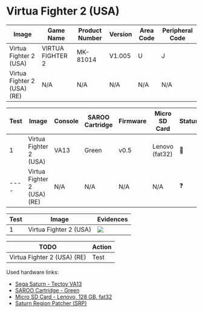 # Virtua Fighter 2 (USA)

| Image                       | Game Name        | Product Number | Version | Area Code | Peripheral Code |
| --------------------------- | ---------------- | -------------- | ------- | --------- | --------------- |
| Virtua Fighter 2 (USA)      | VIRTUA FIGHTER 2 | MK-81014       | V1.005  | U         | J               |
| Virtua Fighter 2 (USA) (RE) | N/A              | N/A            | N/A     | N/A       | N/A             |

| Test | Image                       | Console | SAROO Cartridge | Firmware | Micro SD Card  | Status     | Time Played |
| ---- | --------------------------- | ------- | --------------- | -------- | -------------- | ---------- | ----------- |
| 1    | Virtua Fighter 2 (USA)      | VA13    | Green           | v0.5     | Lenovo (fat32) | :100:      | 8 minutes   |
| ---- | Virtua Fighter 2 (USA) (RE) | N/A     | N/A             | N/A      | N/A            | :question: | N/A         |

| Test | Image                  | Evidences                                                                                        |
| ---- | ---------------------- | ------------------------------------------------------------------------------------------------ |
| 1    | Virtua Fighter 2 (USA) | [![](https://img.youtube.com/vi/U74PFKdFm5I/0.jpg)](https://www.youtube.com/watch?v=U74PFKdFm5I) |

| TODO                        | Action |
| --------------------------- | ------ |
| Virtua Fighter 2 (USA) (RE) | Test   |

Used hardware links:

- [Sega Saturn - Tectoy VA13](../../../../Info/Consoles/VA13/README.md)
- [SAROO Cartridge - Green](../../../../Info/Cartridges/RetroGameParadiseStore/1.32F/README.md)
- [Micro SD Card - Lenovo, 128 GB, fat32](../../../../Info/SdCards/Lenovo/128GB/fat32/README.md)
- [Saturn Region Patcher (SRP)](https://segaxtreme.net/resources/saturn-region-patcher.81/download)
